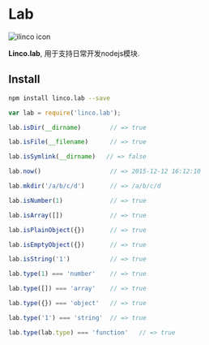 # Lab
![ilinco icon](http://ilinco.com/images/logo.png)

**Linco.lab**, 用于支持日常开发nodejs模块.

## Install
```sh
npm install linco.lab --save
```
```js
var lab = require('linco.lab');
```

```js
lab.isDir(__dirname)        // => true

lab.isFile(__filename)      // => true

lab.isSymlink(__dirname)   // => false
```

```js
lab.now()                   // => 2015-12-12 16:12:10

lab.mkdir('/a/b/c/d')       // => /a/b/c/d
```

```js
lab.isNumber(1)             // => true

lab.isArray([])             // => true

lab.isPlainObject({})       // => true

lab.isEmptyObject({})       // => true

lab.isString('1')           // => true

lab.type(1) === 'number'    // => true

lab.type([]) === 'array'    // => true

lab.type({}) === 'object'   // => true

lab.type('1') === 'string'  // => true

lab.type(lab.type) === 'function'   // => true

```
